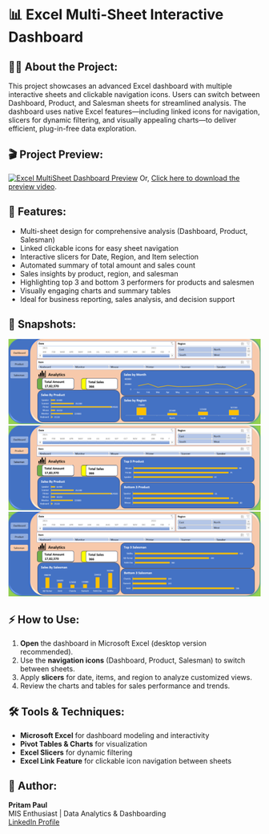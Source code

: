 # 📊 Excel Multi-Sheet Interactive Dashboard

## 🧑‍💻 About the Project:
This project showcases an advanced Excel dashboard with multiple interactive sheets and clickable navigation icons. Users can switch between Dashboard, Product, and Salesman sheets for streamlined analysis. The dashboard uses native Excel features—including linked icons for navigation, slicers for dynamic filtering, and visually appealing charts—to deliver efficient, plug-in-free data exploration.

## 🎬 Project Preview:

[![Excel MultiSheet Dashboard Preview](http://img.youtube.com/vi/jWX7R3WkTKg/0.jpg)](https://youtu.be/jWX7R3WkTKg)
Or, [Click here to download the preview video](Excel_MultiSheet_Dashboard_Preview_Video.mp4).


## 🎯 Features:

- Multi-sheet design for comprehensive analysis (Dashboard, Product, Salesman)
- Linked clickable icons for easy sheet navigation
- Interactive slicers for Date, Region, and Item selection
- Automated summary of total amount and sales count
- Sales insights by product, region, and salesman
- Highlighting top 3 and bottom 3 performers for products and salesmen
- Visually engaging charts and summary tables
- Ideal for business reporting, sales analysis, and decision support

## 📸 Snapshots:

![Excel_MultiSheet_Dashboard](https://github.com/iampritam07/Excel_MultiSheet_Dashboard/blob/main/Excel_MultiSheet_Dashboard_Snapshot1.png)
![Excel_MultiSheet_Dashboard](https://github.com/iampritam07/Excel_MultiSheet_Dashboard/blob/main/Excel_MultiSheet_Dashboard_Snapshot2.png)
![Excel_MultiSheet_Dashboard](https://github.com/iampritam07/Excel_MultiSheet_Dashboard/blob/main/Excel_MultiSheet_Dashboard_Snapshot3.png)

## ⚡ How to Use:

1. **Open** the dashboard in Microsoft Excel (desktop version recommended).
2. Use the **navigation icons** (Dashboard, Product, Salesman) to switch between sheets.
3. Apply **slicers** for date, items, and region to analyze customized views.
4. Review the charts and tables for sales performance and trends.

## 🛠️ Tools & Techniques:

- **Microsoft Excel** for dashboard modeling and interactivity
- **Pivot Tables & Charts** for visualization
- **Excel Slicers** for dynamic filtering
- **Excel Link Feature** for clickable icon navigation between sheets

## 👤 Author:

**Pritam Paul**  
MIS Enthusiast | Data Analytics & Dashboarding  
[LinkedIn Profile](https://www.linkedin.com/in/iampritam07/)

